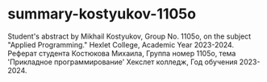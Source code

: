 # summary-kostyukov-1105o
Student's abstract by Mikhail Kostyukov, Group No. 1105o, on the subject "Applied Programming."  Hexlet College, Academic Year 2023-2024.  Реферат студента Костюкова Михаила, Группа номер 1105о, тема 'Прикладное программирование'  Хекслет колледж, Год обучения 2023-2024.
